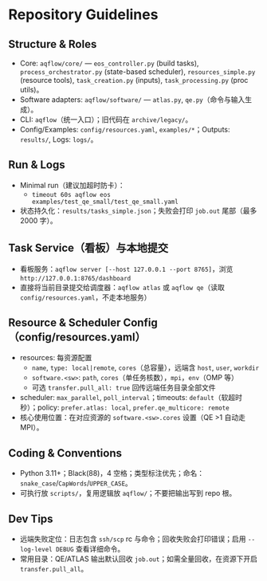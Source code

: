 # Repository Guidelines

## Structure & Roles
- Core: `aqflow/core/` — `eos_controller.py` (build tasks), `process_orchestrator.py` (state-based scheduler), `resources_simple.py` (resource tools), `task_creation.py` (inputs), `task_processing.py` (proc utils)。
- Software adapters: `aqflow/software/` — `atlas.py`, `qe.py`（命令与输入生成）。
- CLI: `aqflow`（统一入口）；旧代码在 `archive/legacy/`。
- Config/Examples: `config/resources.yaml`, `examples/*`；Outputs: `results/`, Logs: `logs/`。

## Run & Logs
- Minimal run（建议加超时防卡）：
  - `timeout 60s aqflow eos examples/test_qe_small/test_qe_small.yaml`
- 状态持久化：`results/tasks_simple.json`；失败会打印 `job.out` 尾部（最多 2000 字）。

## Task Service（看板）与本地提交
- 看板服务：`aqflow server [--host 127.0.0.1 --port 8765]`，浏览 `http://127.0.0.1:8765/dashboard`
- 直接将当前目录提交给调度器：`aqflow atlas` 或 `aqflow qe`（读取 `config/resources.yaml`，不走本地服务）

## Resource & Scheduler Config（config/resources.yaml）
- resources: 每资源配置
  - `name`, `type: local|remote`, `cores`（总容量），远端含 `host`, `user`, `workdir`
  - `software.<sw>`: `path`, `cores`（单任务核数），`mpi`，`env`（OMP 等）
  - 可选 `transfer.pull_all: true` 回传远端任务目录全部文件
- scheduler: `max_parallel`, `poll_interval`；timeouts: `default`（软超时秒）；policy: `prefer.atlas: local`, `prefer.qe_multicore: remote`
- 核心使用位置：在对应资源的 `software.<sw>.cores` 设置（QE >1 自动走 MPI）。

## Coding & Conventions
- Python 3.11+；Black(88)，4 空格；类型标注优先；命名：`snake_case`/`CapWords`/`UPPER_CASE`。
- 可执行放 `scripts/`，复用逻辑放 `aqflow/`；不要把输出写到 repo 根。

## Dev Tips
- 远端失败定位：日志包含 `ssh/scp` rc 与命令；回收失败会打印错误；启用 `--log-level DEBUG` 查看详细命令。
- 常用目录：QE/ATLAS 输出默认回收 `job.out`；如需全量回收，在资源下开启 `transfer.pull_all`。
